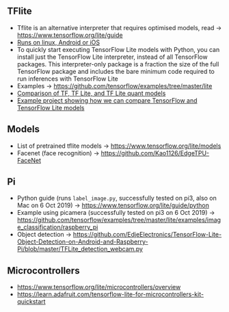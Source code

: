 ## TFlite
* Tflite is an alternative interpreter that requires optimised models, read -> https://www.tensorflow.org/lite/guide
* [Runs on linux, Android or iOS](https://www.tensorflow.org/lite/guide/inference#supported_platforms)
* To quickly start executing TensorFlow Lite models with Python, you can install just the TensorFlow Lite interpreter, instead of all TensorFlow packages. This interpreter-only package is a fraction the size of the full TensorFlow package and includes the bare minimum code required to run inferences with TensorFlow Lite
* Examples -> https://github.com/tensorflow/examples/tree/master/lite
* [Comparison of TF, TF Lite, and TF Lite quant models](https://medium.com/towards-artificial-intelligence/testing-tensorflow-lite-image-classification-model-e9c0100d8de3)
* [Example project showing how we can compare TensorFlow and TensorFlow Lite models](https://github.com/frogermcs/TFLite-Tester)

## Models
* List of pretrained tflite models -> https://www.tensorflow.org/lite/models
* Facenet (face recognition) -> https://github.com/Kao1126/EdgeTPU-FaceNet

## Pi
* Python guide (runs `label_image.py`, successfully tested on pi3, also on Mac on 6 Oct 2019) ->  https://www.tensorflow.org/lite/guide/python
* Example using picamera (successfully tested on pi3 on 6 Oct 2019) -> https://github.com/tensorflow/examples/tree/master/lite/examples/image_classification/raspberry_pi
* Object detection -> https://github.com/EdjeElectronics/TensorFlow-Lite-Object-Detection-on-Android-and-Raspberry-Pi/blob/master/TFLite_detection_webcam.py

## Microcontrollers
* https://www.tensorflow.org/lite/microcontrollers/overview
* https://learn.adafruit.com/tensorflow-lite-for-microcontrollers-kit-quickstart
